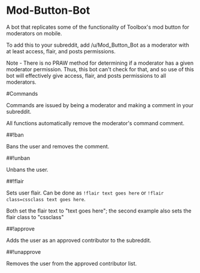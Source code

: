# Mod-Button-Bot
A bot that replicates some of the functionality of Toolbox's mod button for moderators on mobile.

To add this to your subreddit, add /u/Mod_Button_Bot as a moderator with at least access, flair, and posts permissions.

Note - There is no PRAW method for determining if a moderator has a given moderator permission. Thus, this bot can't check for that, and so use of this bot will effectively give access, flair, and posts permissions to all moderators.

#Commands

Commands are issued by being a moderator and making a comment in your subreddit.

All functions automatically remove the moderator's command comment.

##!ban

Bans the user and removes the comment.

##!unban

Unbans the user.

##!flair

Sets user flair. Can be done as `!flair text goes here` or `!flair class=cssclass text goes here`.

Both set the flair text to "text goes here"; the second example also sets the flair class to "cssclass"

##!approve

Adds the user as an approved contributor to the subreddit.

##!unapprove

Removes the user from the approved contributor list.
